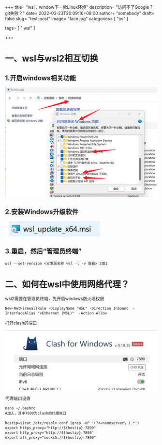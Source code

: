+++
title= "wsl：window下一款Linux环境"
description= "访问不了Google？git失败？"
date= 2022-03-23T20:09:16+08:00
author= "somebody"
draft= false
slug= "test-post"
image= "face.jpg" 
categories= [
    "os"
]

tags=  [
    " wsl"
]

+++

# 一、wsl与wsl2相互切换

## 1.开启windows相关功能

![image-20230412101652516](images/image-20230412101652516.png)

## 2.安装Windows升级软件

![image-20230412102121655](images/image-20230412102121655.png)

## 3.重启，然后“管理员终端”

~~~ shell
wsl --set-version <分发版名称 wsl -l -v 查看> 2或1
~~~





# 二、如何在wsl中使用网络代理？

wsl2需要在管理员终端，先开启windows防火墙权限

~~~
New-NetFirewallRule -DisplayName "WSL" -Direction Inbound  -InterfaceAlias "vEthernet (WSL)"  -Action Allow
~~~

打开clash的端口

![](images/image-20230420163307553.png)

代理端口设置

~~~
nano ~/.bashrc
#加入，其中7890为clash的代理端口

hostip=$(cat /etc/resolv.conf |grep -oP '(?<=nameserver\ ).*')
export https_proxy="http://${hostip}:7890"
export http_proxy="http://${hostip}:7890"
export all_proxy="socks5://${hostip}:7890"
~~~

